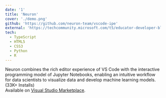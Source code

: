 ```yaml
---
date: '1'
title: 'Neuron'
cover: './demo.png'
github: 'https://github.com/neuron-team/vscode-ipe'
external: 'https://techcommunity.microsoft.com/t5/educator-developer-blog/data-science-in-visual-studio-code-using-neuron-a-new-vs-code/ba-p/381372'
tech:
  - TypeScript
  - HTML5
  - CSS3
  - Python
  - R
---
```


Neuron combines the rich editor experience of VS Code with the interactive programming model of Jupyter Notebooks, enabling an intuitive workflow for data scientists to visualize data and develop machine learning models. (33K+ Installs) <br/>Available on [Visual Studio Marketplace](https://marketplace.visualstudio.com/items?itemName=neuron.neuron-IPE).

